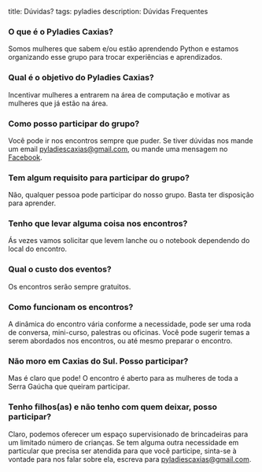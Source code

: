title: Dúvidas?
tags: pyladies
description: Dúvidas Frequentes

### O que é o Pyladies Caxias?

Somos mulheres que sabem e/ou estão aprendendo Python e estamos organizando esse grupo para trocar experiências e aprendizados.


### Qual é o objetivo do Pyladies Caxias?

Incentivar mulheres a entrarem na área de computação e motivar as mulheres que já estão na área.

### Como posso participar do grupo?

Você pode ir nos encontros sempre que puder. Se tiver dúvidas nos mande um email
[pyladiescaxias@gmail.com](mailto:pyladiescaxias@gmail.com), ou mande uma mensagem no
[Facebook](https://www.facebook.com/Pyladies-Caxias-1858294514418047/).

### Tem algum requisito para participar do grupo?

Não, qualquer pessoa pode participar do nosso grupo. Basta ter disposição para aprender.

### Tenho que levar alguma coisa nos encontros?

Ás vezes vamos solicitar que levem lanche ou o notebook dependendo do local do encontro.

### Qual o custo dos eventos?

Os encontros serão sempre gratuitos.

### Como funcionam os encontros?

A dinâmica do encontro vária conforme a necessidade, pode ser uma roda de conversa, mini-curso, palestras ou oficinas. Você pode sugerir temas a serem abordados nos encontros, ou até mesmo preparar o encontro.

### Não moro em Caxias do Sul. Posso participar?

Mas é claro que pode! O encontro é aberto para as mulheres de toda a Serra Gaúcha que queiram participar.

### Tenho filhos(as) e não tenho com quem deixar, posso participar?

Claro, podemos oferecer um espaço supervisionado de brincadeiras para um limitado número de crianças.
Se tem alguma outra necessidade em particular que precisa ser atendida para que você participe, sinta-se à vontade para nos falar sobre
ela, escreva para [pyladiescaxias@gmail.com](mailto:pyladiescaxias@gmail.com).
